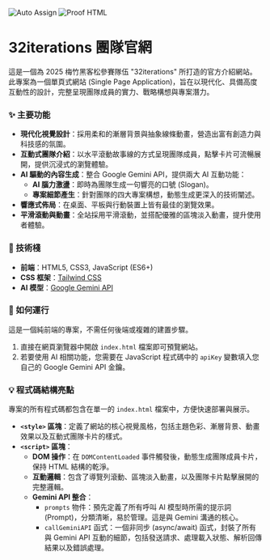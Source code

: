 ![Auto Assign](https://github.com/32iterations/demo-repository/actions/workflows/auto-assign.yml/badge.svg)
![Proof HTML](https://github.com/32iterations/demo-repository/actions/workflows/proof-html.yml/badge.svg)

# 32iterations 團隊官網

這是一個為 2025 梅竹黑客松參賽隊伍 "32iterations" 所打造的官方介紹網站。此專案為一個單頁式網站 (Single Page Application)，旨在以現代化、具備高度互動性的設計，完整呈現團隊成員的實力、戰略構想與專案潛力。

### ✨ 主要功能

- **現代化視覺設計**：採用柔和的漸層背景與抽象線條動畫，營造出富有創造力與科技感的氛圍。
- **互動式團隊介紹**：以水平滾動故事線的方式呈現團隊成員，點擊卡片可流暢展開，提供沉浸式的瀏覽體驗。
- **AI 驅動的內容生成**：整合 Google Gemini API，提供兩大 AI 互動功能：
    - **AI 腦力激盪**：即時為團隊生成一句響亮的口號 (Slogan)。
    - **專案細節產生**：針對團隊的四大專案構想，動態生成更深入的技術闡述。
- **響應式佈局**：在桌面、平板與行動裝置上皆有最佳的瀏覽效果。
- **平滑滾動與動畫**：全站採用平滑滾動，並搭配優雅的區塊淡入動畫，提升使用者體驗。

### 🚀 技術棧

- **前端**：HTML5, CSS3, JavaScript (ES6+)
- **CSS 框架**：[Tailwind CSS](https://tailwindcss.com/)
- **AI 模型**：[Google Gemini API](https://ai.google.dev/)

### 🏃 如何運行

這是一個純前端的專案，不需任何後端或複雜的建置步驟。

1.  直接在網頁瀏覽器中開啟 `index.html` 檔案即可預覽網站。
2.  若要使用 AI 相關功能，您需要在 JavaScript 程式碼中的 `apiKey` 變數填入您自己的 Google Gemini API 金鑰。

### 💡 程式碼結構亮點

專案的所有程式碼都包含在單一的 `index.html` 檔案中，方便快速部署與展示。

- **`<style>` 區塊**：定義了網站的核心視覺風格，包括主題色彩、漸層背景、動畫效果以及互動式團隊卡片的樣式。
- **`<script>` 區塊**：
    - **DOM 操作**：在 `DOMContentLoaded` 事件觸發後，動態生成團隊成員卡片，保持 HTML 結構的乾淨。
    - **互動邏輯**：包含了導覽列滾動、區塊淡入動畫，以及團隊卡片點擊展開的完整邏輯。
    - **Gemini API 整合**：
        - `prompts` 物件：預先定義了所有呼叫 AI 模型時所需的提示詞 (Prompt)，分類清晰，易於管理。這是與 Gemini 溝通的核心。
        - `callGeminiAPI` 函式：一個非同步 (async/await) 函式，封裝了所有與 Gemini API 互動的細節，包括發送請求、處理載入狀態、解析回傳結果以及錯誤處理。
